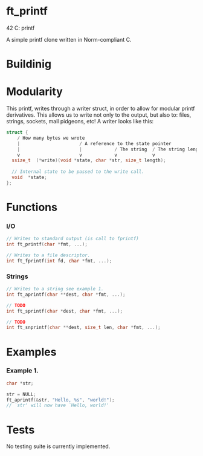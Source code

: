 # ft_printf
42 C: printf

A simple printf clone written in Norm-compliant C.

# Buildinig

# Modularity
This printf, writes through a writer struct, in order to allow for modular printf derivatives.
This allows us to write not only to the output, but also to: files, strings, sockets, mail pidgeons, etc!
A writer looks like this:
```c
struct {
    / How many bytes we wrote
    |                      / A reference to the state pointer
    |                      |            / The string  / The string length
    v                      v            v             v
  ssize_t  (*write)(void *state, char *str, size_t length);
  
  // Internal state to be passed to the write call.
  void  *state;
};
```
# Functions
### I/O
```c
// Writes to standard output (is call to fprintf)
int ft_printf(char *fmt, ...);

// Writes to a file descriptor.
int ft_fprintf(int fd, char *fmt, ...);
```


### Strings
```c
// Writes to a string see example 1.
int ft_aprintf(char **dest, char *fmt, ...);

// TODO
int ft_sprintf(char *dest, char *fmt, ...);

// TODO
int ft_snprintf(char **dest, size_t len, char *fmt, ...);
```

# Examples
### Example 1.
```c
char *str;

str = NULL;
ft_aprintf(&str, "Hello, %s", "world!");
// `str' will now have `Hello, world!'
```

# Tests
No testing suite is currently implemented.
